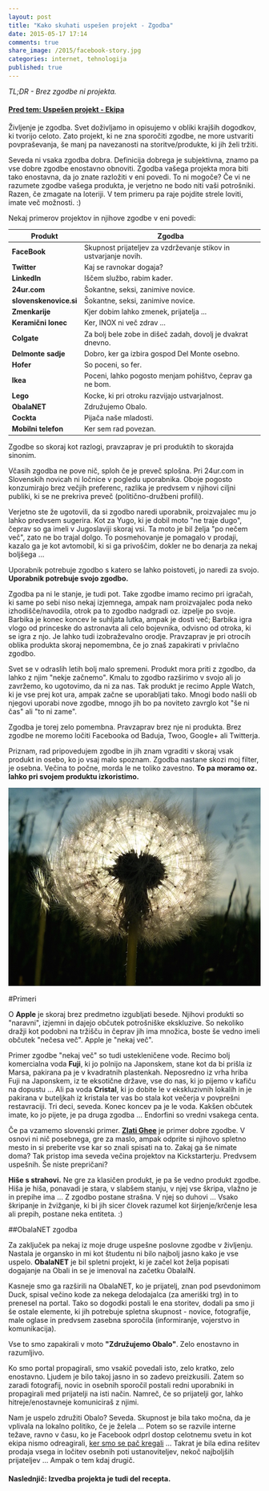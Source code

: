 ```yaml
---
layout: post
title: "Kako skuhati uspešen projekt - Zgodba"
date: 2015-05-17 17:14
comments: true
share_image: /2015/facebook-story.jpg
categories: internet, tehnologija
published: true
---
```


*TL;DR - Brez zgodbe ni projekta.*

#### [Pred tem: Uspešen projekt - Ekipa](/2014/09/30/kako-skuhati-uspesen-projekt-ekipa/)

Življenje je zgodba. Svet doživljamo in opisujemo v obliki krajših dogodkov, ki tvorijo celoto. Zato projekt, ki ne zna sporočiti zgodbe, ne more ustvariti povpraševanja, še manj pa navezanosti na storitve/produkte, ki jih želi tržiti.

Seveda ni vsaka zgodba dobra. Definicija dobrega je subjektivna, znamo pa vse dobre zgodbe enostavno obnoviti. Zgodba vašega projekta mora biti tako enostavna, da jo znate razložiti v eni povedi. To ni mogoče? Če vi ne razumete zgodbe vašega produkta, je verjetno ne bodo niti vaši potrošniki. Razen, če zmagate na loteriji. V tem primeru pa raje pojdite strele loviti, imate več možnosti. :)

Nekaj primerov projektov in njihove zgodbe v eni povedi:

|  Produkt | Zgodba   | 
|---|---|
| **FaceBook** | Skupnost prijateljev za vzdrževanje stikov in ustvarjanje novih. |
| **Twitter** | Kaj se ravnokar dogaja? |
| **LinkedIn** | Iščem službo, rabim kader. |
| **24ur.com** | Šokantne, seksi, zanimive novice. |
| **slovenskenovice.si** | Šokantne, seksi, zanimive novice. |
| **Zmenkarije** | Kjer dobim lahko zmenek, prijatelja ... |
| **Keramični lonec** | Ker, INOX ni več zdrav ... |
| **Colgate** | Za bolj bele zobe in dišeč zadah, dovolj je dvakrat dnevno. |
| **Delmonte sadje** | Dobro, ker ga izbira gospod Del Monte osebno. |
| **Hofer** | So poceni, so fer. |
| **Ikea** | Poceni, lahko pogosto menjam pohištvo, čeprav ga ne bom. |
| **Lego** | Kocke, ki pri otroku razvijajo ustvarjalnost. |
| **ObalaNET** | Združujemo Obalo. |
| **Cockta** | Pijača naše mladosti. |
| **Mobilni telefon** | Ker sem rad povezan. |


Zgodbe so skoraj kot razlogi, pravzaprav je pri produktih to skorajda sinonim.

Včasih zgodba ne pove nič, sploh če je preveč splošna. Pri 24ur.com in Slovenskih novicah ni ločnice v pogledu uporabnika. Oboje pogosto konzumirajo brez večjih preferenc, razlika je predvsem v njihovi ciljni publiki, ki se ne prekriva preveč (politično-družbeni profili).

Verjetno ste že ugotovili, da si zgodbo naredi uporabnik, proizvajalec mu jo lahko predvsem sugerira. Kot za Yugo, ki je dobil moto "ne traje dugo", čeprav so ga imeli v Jugoslaviji skoraj vsi. Ta moto je bil želja "po nečem več", zato ne bo trajal dolgo. To posmehovanje je pomagalo v prodaji, kazalo ga je kot avtomobil, ki si ga privoščim, dokler ne bo denarja za nekaj boljšega ...

Uporabnik potrebuje zgodbo s katero se lahko poistoveti, jo naredi za svojo. **Uporabnik potrebuje svojo zgodbo.**

Zgodba pa ni le stanje, je tudi pot. Take zgodbe imamo recimo pri igračah, ki same po sebi niso nekaj izjemnega, ampak nam proizvajalec poda neko izhodišče/navodila, otrok pa to zgodbo nadgradi oz. izpelje po svoje. Barbika je konec koncev le suhljata lutka, ampak je dosti več; Barbika igra vlogo od princeske do astronavta ali celo bojevnika, odvisno od otroka, ki se igra z njo. Je lahko tudi izobraževalno orodje. Pravzaprav je pri otrocih oblika produkta skoraj nepomembna, če jo znaš zapakirati v privlačno zgodbo. 
 
Svet se v odraslih letih bolj malo spremeni. Produkt mora priti z zgodbo, da lahko z njim "nekje začnemo". Kmalu to zgodbo razširimo v svojo ali jo zavržemo, ko ugotovimo, da ni za nas. Tak produkt je recimo Apple Watch, ki je vse prej kot ura, ampak začne se uporabljati tako. Mnogi bodo našli ob njegovi uporabi nove zgodbe, mnogo jih bo pa noviteto zavrglo kot "še ni čas" ali "to ni zame".

Zgodba je torej zelo pomembna. Pravzaprav brez nje ni produkta. Brez zgodbe ne moremo ločiti Facebooka od Baduja, Twoo, Google+ ali Twitterja.

Priznam, rad pripovedujem zgodbe in jih znam vgraditi v skoraj vsak produkt in osebo, ko jo vsaj malo spoznam. Zgodba nastane skozi moj filter, je osebna. Večina to počne, morda le ne toliko zavestno. **To pa moramo oz. lahko pri svojem produktu izkoristimo.**

![Ne glej v sonce brez lučke](/images/2015/zgodba-lucka.jpg)


#Primeri

O **Apple** je skoraj brez predmetno izgubljati besede. Njihovi produkti so "naravni", izjemni in dajejo občutek potrošniške ekskluzive. So nekoliko dražji kot podobni na tržišču in čeprav jih ima množica, boste še vedno imeli občutek "nečesa več". Apple je "nekaj več".

Primer zgodbe "nekaj več" so tudi ustekleničene vode. Recimo bolj komercialna voda **Fuji**, ki jo polnijo na Japonskem, stane kot da bi prišla iz Marsa, pakirana pa je v kvadratnih plastenkah. Neposredno iz vrha hriba Fuji na Japonskem, iz te eksotične države, vse do nas, ki jo pijemo v kafiču na dopustu ...  Ali pa voda **Cristal**, ki jo dobite le v ekskluzivnih lokalih in je pakirana v buteljkah iz kristala ter vas bo stala kot večerja v povprešni restavraciji. Tri deci, seveda. Konec koncev pa je le voda. Kakšen občutek imate, ko jo pijete, je pa druga zgodba ... Endorfini so vredni vsakega centa.

Če pa vzamemo slovenski primer. [**Zlati Ghee**](http://zlati-ghee.si/) je primer dobre zgodbe. V osnovi ni nič posebnega, gre za maslo, ampak odprite si njihovo spletno mesto in si preberite vse kar so znali spisati na to. Zakaj ga še nimate doma? Tak pristop ima seveda večina projektov na Kickstarterju. Predvsem uspešnih. Še niste prepričani? 

**Hiše s strahovi.** Ne gre za klasičen produkt, je pa še vedno produkt zgodbe. Hiša je hiša, ponavadi je stara, v slabšem stanju, v njej vse škripa, vlažno je in prepihe ima ... Z zgodbo postane strašna. V njej so duhovi ... Vsako škripanje in žvižganje, ki bi jih sicer človek razumel kot širjenje/krčenje lesa ali prepih, postane neka entiteta. :)

##ObalaNET zgodba

Za zaključek pa nekaj iz moje druge uspešne poslovne zgodbe v življenju. Nastala je organsko in mi kot študentu ni bilo najbolj jasno kako je vse uspelo. **ObalaNET** je bil spletni projekt, ki je začel kot želja popisati dogajanje na Obali in se je imenoval na začetku ObalaIN. 

Kasneje smo ga razširili na ObalaNET, ko je prijatelj, znan pod psevdonimom Duck, spisal večino kode za nekega delodajalca (za ameriški trg) in to prenesel na portal. Tako so dogodki postali le ena storitev, dodali pa smo ji še ostale elemente, ki jih potrebuje spletna skupnost - novice, fotografije, male oglase in predvsem zasebna sporočila (informiranje, vojerstvo in komunikacija).

Vse to smo zapakirali v moto **"Združujemo Obalo"**. Zelo enostavno in razumljivo. 

Ko smo portal propagirali, smo vsakič povedali isto, zelo kratko, zelo enostavno. Ljudem je bilo takoj jasno in so zadevo preizkusili. Zatem so zaradi fotografij, novic in osebnih sporočil postali redni uporabniki in propagirali med prijatelji na isti način. Namreč, če so prijatelji gor, lahko hitreje/enostavneje komuniciraš z njimi. 

Nam je uspelo združiti Obalo? Seveda. Skupnost je bila tako močna, da je vplivala na lokalno politiko, če je želela ... Potem so se razvile interne težave, ravno v času, ko je Facebook odprl dostop celotnemu svetu in kot ekipa nismo odreagirali, [ker smo se pač kregali](/2014/09/30/kako-skuhati-uspesen-projekt-ekipa/) ... Takrat je bila edina rešitev prodaja vsega in ločitev osebnih poti ustanoviteljev, nekoč najboljših prijateljev ... Ampak o tem kdaj drugič.

#### Naslednjič: Izvedba projekta je tudi del recepta.


